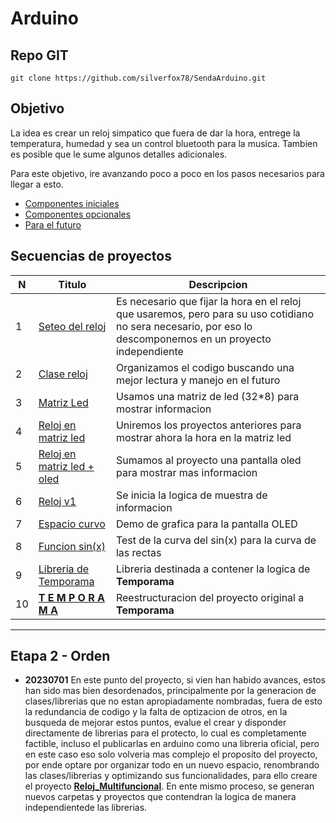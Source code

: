 # Arduino

## Repo GIT

```shell
git clone https://github.com/silverfox78/SendaArduino.git
```

## Objetivo

La idea es crear un reloj simpatico que fuera de dar la hora, entrege la temperatura, humedad y sea un control bluetooth para la musica.
Tambien es posible que le sume algunos detalles adicionales.

Para este objetivo, ire avanzando poco a poco en los pasos necesarios para llegar a esto.

- [Componentes iniciales](componentes.md)
- [Componentes opcionales](opcionales.md)
- [Para el futuro](futuros.md)

## Secuencias de proyectos

| N  | Titulo                                                                | Descripcion                                                                                                                                                  |
|----|-----------------------------------------------------------------------|--------------------------------------------------------------------------------------------------------------------------------------------------------------|
| 1  | [Seteo del reloj](proyectos/p001_reloj_set/readme.md)                 | Es necesario que fijar la hora en el reloj que usaremos, pero para su uso cotidiano no sera necesario, por eso lo descomponemos en un proyecto independiente |
| 2  | [Clase reloj](proyectos/p002_reloj_class/readme.md)                   | Organizamos el codigo buscando una mejor lectura y manejo en el futuro                                                                                       |
| 3  | [Matriz Led](proyectos/p003_matriz_led/readme.md)                     | Usamos una matriz de led (32*8) para mostrar informacion                                                                                                     |
| 4  | [Reloj en matriz led](proyectos/p004_reloj_led/readme.md)             | Uniremos los proyectos anteriores para mostrar ahora la hora en la matriz led                                                                                |
| 5  | [Reloj en matriz led + oled](proyectos/p005_reloj_led_oled/readme.md) | Sumamos al proyecto una pantalla oled para mostrar mas informacion                                                                                           |
| 6  | [Reloj v1](proyectos/p006_reloj_v1/readme.md)                         | Se inicia la logica de muestra de informacion                                                                                                                |
| 7  | [Espacio curvo](proyectos/p007_space_demo/readme.md)                  | Demo de grafica para la pantalla OLED                                                                                                                        |
| 8  | [Funcion sin(x)](proyectos/p008_curve_sin/readme.md)                  | Test de la curva del sin(x) para la curva de las rectas                                                                                                      |
| 9  | [Libreria de Temporama](libreria/readme.md)                           | Libreria destinada a contener la logica de **Temporama**                                                                                                     |
| 10 | [**T E M P O R A M A**](proyectos/Temporama/readme.md)                | Reestructuracion del proyecto original a **Temporama**                                                                                                       |

---

## Etapa 2 - Orden

- **20230701** En este punto del proyecto, si vien han habido avances, estos han sido mas bien desordenados, principalmente por la generacion de clases/librerias que no estan apropiadamente nombradas, fuera de esto la redundancia de codigo y la falta de optizacion de otros, en la busqueda de mejorar estos puntos, evalue el crear y disponder directamente de librerias para el protecto, lo cual es completamente factible, incluso el publicarlas en arduino como una libreria oficial, pero en este caso eso solo volveria mas complejo el proposito del proyecto, por ende optare por organizar todo en un nuevo espacio, renombrando las clases/librerias y optimizando sus funcionalidades, para ello creare el proyecto [**Reloj_Multifuncional**](proyectos/Temporama//readme.md). En ente mismo proceso, se generan nuevos carpetas y proyectos que contendran la logica de manera independientede las librerias.